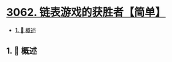 # [3062. 链表游戏的获胜者【简单】](https://github.com/tnotesjs/TNotes.leetcode/tree/main/notes/3062.%20%E9%93%BE%E8%A1%A8%E6%B8%B8%E6%88%8F%E7%9A%84%E8%8E%B7%E8%83%9C%E8%80%85%E3%80%90%E7%AE%80%E5%8D%95%E3%80%91)

<!-- region:toc -->

- [1. 📝 概述](#1--概述)

<!-- endregion:toc -->

## 1. 📝 概述
